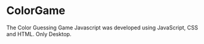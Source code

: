 # ColorGame

The Color Guessing Game Javascript was developed using JavaScript, CSS and HTML.
Only Desktop.


